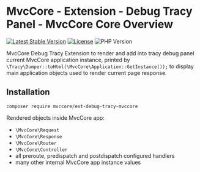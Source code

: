 # MvcCore - Extension - Debug Tracy Panel - MvcCore Core Overview

[![Latest Stable Version](https://img.shields.io/badge/Stable-v5.0.0-brightgreen.svg?style=plastic)](https://github.com/mvccore/ext-debug-tracy-mvccore/releases)
[![License](https://img.shields.io/badge/License-BSD%203-brightgreen.svg?style=plastic)](https://mvccore.github.io/docs/mvccore/5.0.0/LICENCE.md)
![PHP Version](https://img.shields.io/badge/PHP->=5.4-brightgreen.svg?style=plastic)

MvcCore Debug Tracy Extension to render and add into tracy debug panel current MvcCore application instance, printed by `\Tracy\Dumper::toHtml(\MvcCore\Application::GetInstance());` to display main application objects used to render current page response.

## Installation
```shell
composer require mvccore/ext-debug-tracy-mvccore
```

Rendered objects inside MvcCore app: 
- `\MvcCore\Request`
- `\MvcCore\Response`
- `\MvcCore\Router`
- `\MvcCore\Controller`
- all preroute, predispatch and postdispatch configured handlers
- many other internal MvcCore app instance values
